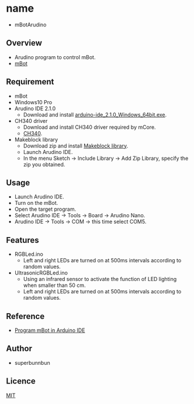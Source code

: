 # name
- mBotArudino

## Overview
- Arudino program to control mBot.
- [mBot](https://www.makeblock.com/pages/mbot-robot-kit)

## Requirement
- mBot
- Windows10 Pro
- Arudino IDE 2.1.0
    - Download and install  [arduino-ide_2.1.0_Windows_64bit.exe](https://www.arduino.cc/en/software).
- CH340 driver 
    - Download and install CH340 driver required by mCore.
    - [CH340](http://www.wch-ic.com/downloads/CH341SER_EXE.html).
- Makeblock library
    - Download zip and install [Makeblock library](https://github.com/Makeblock-official/Makeblock-Libraries).
    - Launch Arudino IDE.
    - In the menu Sketch -> Include Library -> Add Zip Library, specify the zip you obtained.

## Usage
- Launch Arudino IDE.
- Turn on the mBot.
- Open the target program.
- Select Arudino IDE -> Tools -> Board -> Arudino Nano.
- Arudino IDE -> Tools -> COM -> this time select COM5.

## Features
- RGBLed.ino
    - Left and right LEDs are turned on at 500ms intervals according to random values.
- UltrasonicRGBLed.ino
    - Using an infrared sensor to activate the function of LED lighting when smaller than 50 cm.
    - Left and right LEDs are turned on at 500ms intervals according to random values.

## Reference
- [Program mBot in Arduino IDE](https://support.makeblock.com/hc/en-us/articles/4419572961943-Program-mBot-in-Arduino-IDE)

## Author
- superbunnbun

## Licence
[MIT](https://github.com/superbunnbun/mBotArudino/blob/main/LICENSE)